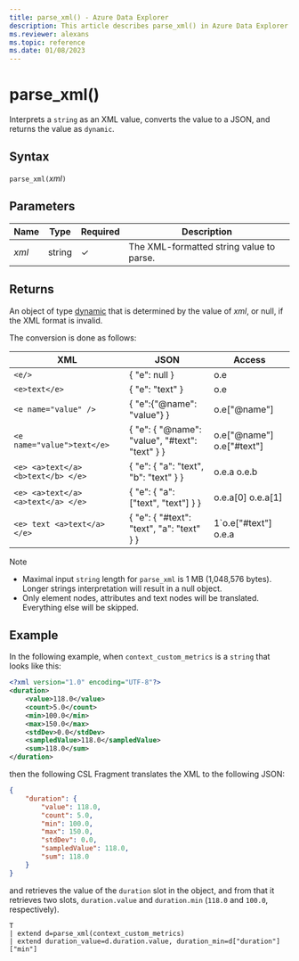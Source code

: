 ```yaml
---
title: parse_xml() - Azure Data Explorer
description: This article describes parse_xml() in Azure Data Explorer.
ms.reviewer: alexans
ms.topic: reference
ms.date: 01/08/2023
---
```

# parse_xml()

Interprets a `string` as an XML value, converts the value to a JSON, and returns the value as `dynamic`.

## Syntax

`parse_xml(`*xml*`)`

## Parameters

| Name | Type | Required | Description |
|--|--|--|--|
| *xml*| string | &check; | The XML-formatted string value to parse.|

## Returns

An object of type [dynamic](./scalar-data-types/dynamic.md) that is determined by the value of *xml*, or null, if the XML format is invalid.

The conversion is done as follows:

XML                                |JSON                                            |Access
-----------------------------------|------------------------------------------------|--------------         
`<e/>`                             | { "e": null }                                  | o.e
`<e>text</e>`	                   | { "e": "text" }	                            | o.e
`<e name="value" />`               | { "e":{"@name": "value"} }	                    | o.e["@name"]
`<e name="value">text</e>`         | { "e": { "@name": "value", "#text": "text" } } | o.e["@name"] o.e["#text"]
`<e> <a>text</a> <b>text</b> </e>` | { "e": { "a": "text", "b": "text" } }	        | o.e.a o.e.b
`<e> <a>text</a> <a>text</a> </e>` | { "e": { "a": ["text", "text"] } }	            | o.e.a[0] o.e.a[1]
`<e> text <a>text</a> </e>`        | { "e": { "#text": "text", "a": "text" } }	    | 1`o.e["#text"] o.e.a

> [!NOTE]
>
> * Maximal input `string` length for `parse_xml` is 1 MB (1,048,576 bytes). Longer strings interpretation will result in a null object.
> * Only element nodes, attributes and text nodes will be translated. Everything else will be skipped.

## Example

In the following example, when `context_custom_metrics` is a `string` that looks like this:

```xml
<?xml version="1.0" encoding="UTF-8"?>
<duration>
    <value>118.0</value>
    <count>5.0</count>
    <min>100.0</min>
    <max>150.0</max>
    <stdDev>0.0</stdDev>
    <sampledValue>118.0</sampledValue>
    <sum>118.0</sum>
</duration>
```

then the following CSL Fragment translates the XML to the following JSON:

```json
{
    "duration": {
        "value": 118.0,
        "count": 5.0,
        "min": 100.0,
        "max": 150.0,
        "stdDev": 0.0,
        "sampledValue": 118.0,
        "sum": 118.0
    }
}
```

and retrieves the value of the `duration` slot
in the object, and from that it retrieves two slots, `duration.value` and
 `duration.min` (`118.0` and `100.0`, respectively).

```kusto
T
| extend d=parse_xml(context_custom_metrics) 
| extend duration_value=d.duration.value, duration_min=d["duration"]["min"]
```
